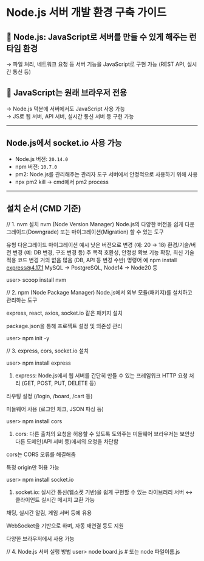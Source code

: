 # Node.js 서버 개발 환경 구축 가이드

## 🔹 Node.js: JavaScript로 서버를 만들 수 있게 해주는 런타임 환경  
→ 파일 처리, 네트워크 요청 등 서버 기능을 JavaScript로 구현 가능 (REST API, 실시간 통신 등)

## 🔹 JavaScript는 원래 브라우저 전용  
→ Node.js 덕분에 서버에서도 JavaScript 사용 가능  
→ JS로 웹 서버, API 서버, 실시간 통신 서버 등 구현 가능

---

##  Node.js에서 socket.io 사용 가능  
- Node.js 버전: `20.14.0`  
- npm 버전: `10.7.0`
- pm2: Node.js를 관리해주는 관리자 도구 서버에서 안정적으로 사용하기 위해 사용
- npx pm2 kill -> cmd에서 pm2 process
---

## 설치 순서 (CMD 기준)

// 1. nvm 설치
nvm (Node Version Manager)
Node.js의 다양한 버전을 쉽게 다운그레이드(Downgrade) 또는 마이그레이션(Migration) 할 수 있는 도구

유형	다운그레이드	마이그레이션
예시	낮은 버전으로 변경 (예: 20 → 18)	환경/기술/버전 변경 (예: DB 변경, 구조 변경 등)
주 목적	호환성, 안정성 확보	기능 확장, 최신 기술 적용
코드 변경	거의 없음	많음 (DB, API 등 변경 수반)
명령어 예	npm install express@4.17.1	MySQL → PostgreSQL, Node14 → Node20 등


user> scoop install nvm

// 2. npm (Node Package Manager)
Node.js에서 외부 모듈(패키지)를 설치하고 관리하는 도구

express, react, axios, socket.io 같은 패키지 설치

package.json을 통해 프로젝트 설정 및 의존성 관리


user> npm init -y

// 3. express, cors, socket.io 설치

user> npm install express
1. express: Node.js에서 웹 서버를 간단히 만들 수 있는 프레임워크
HTTP 요청 처리 (GET, POST, PUT, DELETE 등)

라우팅 설정 (/login, /board, /cart 등)

미들웨어 사용 (로그인 체크, JSON 파싱 등)

user> npm install cors
1. cors: 다른 출처의 요청을 허용할 수 있도록 도와주는 미들웨어
브라우저는 보안상 다른 도메인(API 서버 등)에서의 요청을 차단함

cors는 CORS 오류를 해결해줌

특정 origin만 허용 가능

user> npm install socket.io
1. socket.io: 실시간 통신(웹소켓 기반)을 쉽게 구현할 수 있는 라이브러리
서버 ↔ 클라이언트 실시간 메시지 교환 가능

채팅, 실시간 알림, 게임 서버 등에 유용

WebSocket을 기반으로 하며, 자동 재연결 등도 지원

다양한 브라우저에서 사용 가능

// 4. Node.js 서버 실행 방법
user> node board.js   # 또는 node 파일이름.js